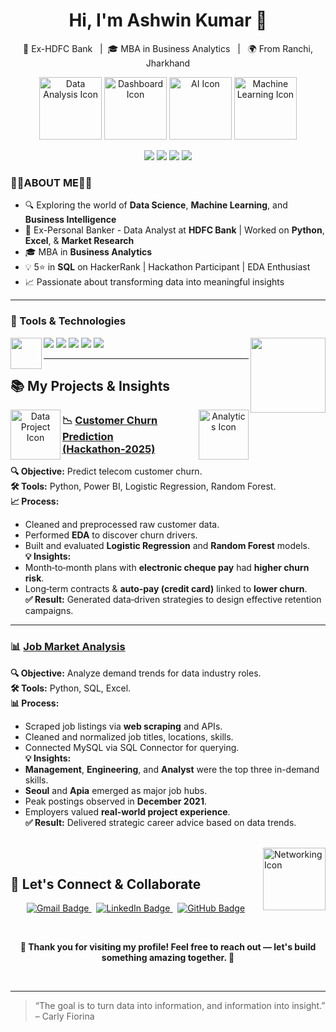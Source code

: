 <h1 align="center">Hi, I'm Ashwin Kumar 👋</h1>

<p align="center">
  💼 Ex-HDFC Bank &nbsp; | &nbsp;🎓 MBA in Business Analytics &nbsp; | &nbsp; 🌍 From Ranchi, Jharkhand
</p>
<p align="center">
  <img src="https://cdn-icons-png.flaticon.com/512/1055/1055687.png" width="100" alt="Data Analysis Icon"/>
  <img src="https://cdn-icons-png.flaticon.com/512/2989/2989988.png" width="100" alt="Dashboard Icon"/>
  <img src="https://cdn-icons-png.flaticon.com/512/3833/3833927.png" width="100" alt="AI Icon"/>
  <img src="https://cdn-icons-png.flaticon.com/512/6062/6062646.png" width="100" alt="Machine Learning Icon"/>
</p>

<p align="center">
  <img src="https://readme-typing-svg.demolab.com?font=Fira+Code&size=24&duration=1000&pause=0&color=FF4C4C&background=FFFFFF00&center=true&vCenter=true&width=260&lines=Thank" />
<img src="https://readme-typing-svg.demolab.com?font=Fira+Code&size=24&duration=1000&pause=0&color=1D9BF0&background=FFFFFF00&center=true&vCenter=true&width=260&lines=you+for" />
<img src="https://readme-typing-svg.demolab.com?font=Fira+Code&size=24&duration=1000&pause=0&color=2ECC71&background=FFFFFF00&center=true&vCenter=true&width=260&lines=visiting+my" />
<img src="https://readme-typing-svg.demolab.com?font=Fira+Code&size=24&duration=1000&pause=1200&color=6C3483&background=FFFFFF00&center=true&vCenter=true&width=300&lines=GitHub+profile!" />


</p>

### 👨‍💻ABOUT ME👨‍💻 

- 🔍 Exploring the world of **Data Science**, **Machine Learning**, and **Business Intelligence**
- 💼 Ex-Personal Banker - Data Analyst at **HDFC Bank** | Worked on **Python**, **Excel**, & **Market Research**
- 🎓 MBA in **Business Analytics**
- 💡 5⭐ in **SQL** on HackerRank | Hackathon Participant | EDA Enthusiast
- 📈 Passionate about transforming data into meaningful insights



---

### 🔧 Tools & Technologies
<img align="right" src="https://cdn-icons-png.flaticon.com/512/1685/1685239.png" width="120"/>
<img align="left" src="https://cdn-icons-png.flaticon.com/512/8434/8434310.png" width="50"/>
<p align="left">
  <img src="https://img.shields.io/badge/Python-blue?logo=python&logoColor=white" />
  <img src="https://img.shields.io/badge/SQL-darkblue?logo=mysql&logoColor=white" />
  <img src="https://img.shields.io/badge/Power BI-yellow?logo=powerbi&logoColor=black" />
  <img src="https://img.shields.io/badge/Excel-green?logo=microsoft-excel&logoColor=white" />
  <img src="https://img.shields.io/badge/Tableau-purple?logo=tableau&logoColor=white" />
</p>

---
## 📚 My Projects & Insights

<p align="center">
  <!-- Decorative icon -->
  <img align="right" src="https://cdn-icons-png.flaticon.com/512/3293/3293884.png" width="80" alt="Analytics Icon" />
  <img align="left" src="https://cdn-icons-png.flaticon.com/512/190/190601.png" width="80" alt="Data Project Icon" />
</p>

### 📉 [**Customer Churn Prediction (Hackathon‑2025)**](https://github.com/Ashwin1238-stack/Hackathon-Project)
**🔍 Objective:** Predict telecom customer churn.  
**🛠️ Tools:** Python, Power BI, Logistic Regression, Random Forest.  
**📈 Process:**  
- Cleaned and preprocessed raw customer data.  
- Performed **EDA** to discover churn drivers.  
- Built and evaluated **Logistic Regression** and **Random Forest** models.  
**💡 Insights:**  
- Month‑to‑month plans with **electronic cheque pay** had **higher churn risk**.  
- Long‑term contracts & **auto‑pay (credit card)** linked to **lower churn**.  
**✅ Result:** Generated data‑driven strategies to design effective retention campaigns.

---

### 📊 [**Job Market Analysis**](https://github.com/Ashwin1238-stack/Job-Scraper-Analyzing-Data-Roles-Trends)
**🔍 Objective:** Analyze demand trends for data industry roles.  
**🛠️ Tools:** Python, SQL, Excel.  
**📊 Process:**  
- Scraped job listings via **web scraping** and APIs.  
- Cleaned and normalized job titles, locations, skills.  
- Connected MySQL via SQL Connector for querying.  
**💡 Insights:**  
- **Management**, **Engineering**, and **Analyst** were the top three in-demand skills.  
- **Seoul** and **Apia** emerged as major job hubs.  
- Peak postings observed in **December 2021**.  
- Employers valued **real-world project experience**.  
**✅ Result:** Delivered strategic career advice based on data trends.

<br clear="both"/>

<!-- Colorful connection icon (right side) -->
<img align="right" src="https://cdn-icons-png.flaticon.com/512/3089/3089758.png" width="100" alt="Networking Icon" />

<br />

## 🤝 Let's Connect & Collaborate

<p align="center">
  <a href="mailto:ashwinkr676@gmail.com">
    <img src="https://img.shields.io/badge/Gmail-D14836?style=for-the-badge&logo=gmail&logoColor=white" alt="Gmail Badge" />
  </a>
  &nbsp;
  <a href="https://www.linkedin.com/in/ashwin-kumar-9449b0164/" target="_blank">
    <img src="https://img.shields.io/badge/LinkedIn-0A66C2?style=for-the-badge&logo=linkedin&logoColor=white" alt="LinkedIn Badge" />
  </a>
  &nbsp;
  <a href="https://github.com/ashwinkr676" target="_blank">
    <img src="https://img.shields.io/badge/GitHub-181717?style=for-the-badge&logo=github&logoColor=white" alt="GitHub Badge" />
  </a>
</p>

<br />

<p align="center">
  <b>🙏 Thank you for visiting my profile! Feel free to reach out — let's build something amazing together. 🚀</b>
</p>

<br clear="both"/>

</p>

---

> “The goal is to turn data into information, and information into insight.” – Carly Fiorina

